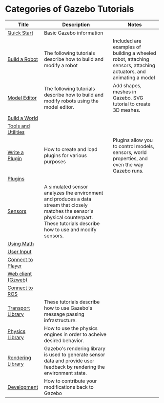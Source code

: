 # Categories of Gazebo Tutorials

|Title|Description|Notes|
|----|----|----|
|[Quick Start][1]|Basic Gazebo information||
|[Build a Robot][2]|The following tutorials describe how to build and modify a robot|Included are examples of building a wheeled robot, attaching sensors, attaching actuators, and animating a model|
|[Model Editor][3]|The following tutorials describe how to build and modify robots using the model editor.|Add shapes, meshes in Gazebo. SVG tutorial to create 3D meshes.|
|[Build a World][4]|||
|[Tools and Utilities][5]|||
|[Write a Plugin][6]|How to create and load plugins for various purposes|Plugins allow you to control models, sensors, world properties, and even the way Gazebo runs.|
|[Plugins][7]|||
|[Sensors][8]|A simulated sensor analyzes the environment and produces a data stream that closely matches the sensor's physical counterpart. These tutorials describe how to use and modify sensors.||
|[Using Math][9]|||
|[User Input][10]|||
|[Connect to Player][11]|||
|[Web client (Gzweb)][12]|||
|[Connect to ROS][13]|||
|[Transport Library][14]|These tutorials describe how to use Gazebo's message passing infrastructure.||
|[Physics Library][15]|How to use the physics engines in order to acheive desired behavior.||
|[Rendering Library][16]|Gazebo's rendering library is used to generate sensor data and provide user feedback by rendering the environment state.||
|[Development][17]|How to contribute your modifications back to Gazebo||


[1]: gazebo_categories/get_started.md 
[2]: gazebo_categories/build_robot.md
[3]: gazebo_categories/model_editor.md
[4]: gazebo_categories/build_world.md
[5]: gazebo_categories/tools_utilities.md
[6]: gazebo_categories/write_plugins.md
[7]: gazebo_categories/plugins.md
[8]: gazebo_categories/sensors.md
[9]: gazebo_categories/using_math.md
[10]: gazebo_categories/user_input.md
[11]: gazebo_categories/connect_to_player.md
[12]: gazebo_categories/gzweb.md
[13]: gazebo_categories/ros.md
[14]: gazebo_categories/transport_library.md
[15]: gazebo_categories/physics_library.md
[16]: gazebo_categories/rendering_library.md
[17]: gazebo_categories/development.md
